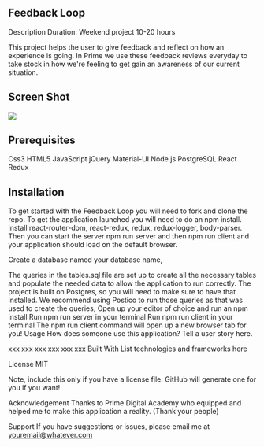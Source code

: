 ## Feedback Loop 
Description
Duration: Weekend project 10-20 hours

This project helps the user to give feedback and reflect on how an experience is going. In Prime we use these feedback reviews everyday to take stock in how we're feeling to get gain an awareness of our current situation.  

## Screen Shot
<img src="Feedback.png">

## Prerequisites

Css3
HTML5
JavaScript
jQuery
Material-UI
Node.js
PostgreSQL
React
Redux


## Installation

To get started with the Feedback Loop you will need to fork and clone the repo.  To get the application launched you will need to do an npm install. install react-router-dom, react-redux, redux, redux-logger, body-parser.  
Then you can start the server npm run server and then npm run client and your application should load on the default browser. 

Create a database named your database name,


The queries in the tables.sql file are set up to create all the necessary tables and populate the needed data to allow the application to run correctly. The project is built on Postgres, so you will need to make sure to have that installed. We recommend using Postico to run those queries as that was used to create the queries,
Open up your editor of choice and run an npm install
Run npm run server in your terminal
Run npm run client in your terminal
The npm run client command will open up a new browser tab for you!
Usage
How does someone use this application? Tell a user story here.

xxx
xxx
xxx
xxx
xxx
xxx
Built With
List technologies and frameworks here

License
MIT

Note, include this only if you have a license file. GitHub will generate one for you if you want!

Acknowledgement
Thanks to Prime Digital Academy who equipped and helped me to make this application a reality. (Thank your people)

Support
If you have suggestions or issues, please email me at youremail@whatever.com